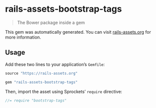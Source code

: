 # rails-assets-bootstrap-tags

> The Bower package inside a gem

This gem was automatically generated. You can visit [rails-assets.org](https://rails-assets.org) for more information.

## Usage

Add these two lines to your application’s `Gemfile`:

```ruby
source "https://rails-assets.org"

gem "rails-assets-bootstrap-tags"
```

Then, import the asset using Sprockets’ `require` directive:

```js
//= require "bootstrap-tags"
```
